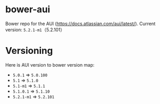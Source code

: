 bower-aui
=========

Bower repo for the AUI (https://docs.atlassian.com/aui/latest/). Current version: `5.2.1-m1`（5.2.101）


Versioning
===========

Here is AUI version to bower version map:

* `5.0.1`    => `5.0.100`
* `5.1`      => `5.1.0`
* `5.1-m1`   => `5.1.1`
* `5.1.0.1`  => `5.1.10`
* `5.2.1-m1` => `5.2.101`
